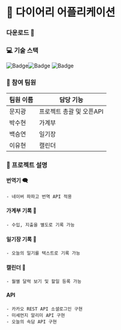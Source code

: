 # 🏢 다이어리 어플리케이션
### 다운로드 📁


### 💻 기술 스택
![Badge](https://img.shields.io/badge/Java-007396?style=flat&logo=Java&logoColor=white)![Badge](https://img.shields.io/badge/MariaDB-003545?style=flat&logo=Oracle&logoColor=white) ![Badge](https://img.shields.io/badge/JPA-007396?style=flat&logo=Java&logoColor=white)

### 👥 참여 팀원
| 팀원 이름 | 담당 기능 |
| --- | --- |
| 문지광| 프로젝트 총괄 및 오픈API  |
| 박수현| 가계부 |
| 백승연 | 일기장 |
| 이유현 | 캘린더 |


### 📝 프로젝트 설명

  #### 번역기 🗨
    - 네이버 파파고 번역 API 적용
  #### 가계부 기록 💸
    - 수입, 지출을 별도로 기록 가능
  #### 일기장 기록 📒
    - 오늘의 일기를 텍스트로 기록 가능
  #### 캘린더 📆
    - 월별 달력 보기 및 할일 등록 가능
  #### API 
    - 카카오 REST API 소셜로그인 구현
    - 미세먼지 알리미 API 구현
    - 오늘의 속담 API 구현
